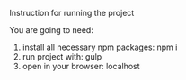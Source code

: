 Instruction for running the project

You are going to need:

1. install all necessary npm packages: npm i
2. run project with: gulp
3. open in your browser: localhost

